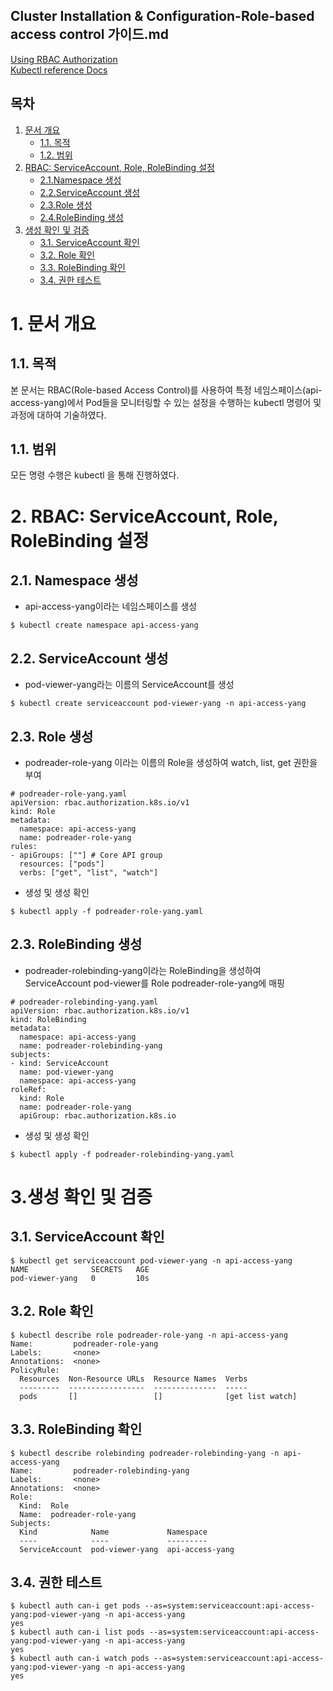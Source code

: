 ## Cluster Installation & Configuration-Role-based access control 가이드.md

[Using RBAC Authorization](https://kubernetes.io/docs/reference/access-authn-authz/rbac/) <br/>
[Kubectl reference Docs](https://kubernetes.io/docs/reference/generated/kubectl/kubectl-commands)

## 목차
1. [문서 개요](#1)
    * [1.1. 목적](#1-1)
    * [1.2. 범위](#1-2)
2. [RBAC: ServiceAccount, Role, RoleBinding 설정](#2)
    * [2.1.Namespace 생성](#2-1)
    * [2.2.ServiceAccount 생성](#2-2)
    * [2.3.Role 생성](#2-3)
    * [2.4.RoleBinding 생성](#2-4)
3. [생성 확인 및 검증](#3)
    * [3.1. ServiceAccount 확인](#3-1)
    * [3.2. Role 확인](#3-2)
    * [3.3. RoleBinding 확인](#3-4)
    * [3.4. 권한 테스트](#3-4)


# <div id='1'/> 1. 문서 개요

## <div id='1-1'/> 1.1. 목적
본 문서는 RBAC(Role-based Access Control)를 사용하여 특정 네임스페이스(api-access-yang)에서 Pod들을 모니터링할 수 있는 설정을 수행하는 kubectl 명령어 및 과정에 대하여 기술하였다.

## <div id='1-2'/> 1.1. 범위
모든 명령 수행은 kubectl 을 통해 진행하였다.


# <div id='2'/> 2. RBAC: ServiceAccount, Role, RoleBinding 설정
## <div id='2-1'/>2.1. Namespace 생성
- api-access-yang이라는 네임스페이스를 생성
```
$ kubectl create namespace api-access-yang
```

## <div id='2-2'/>2.2. ServiceAccount 생성
- pod-viewer-yang라는 이름의 ServiceAccount를 생성
```
$ kubectl create serviceaccount pod-viewer-yang -n api-access-yang 
```

## <div id='2-3'/>2.3. Role 생성
- podreader-role-yang 이라는 이름의 Role을 생성하여 watch, list, get 권한을 부여
```
# podreader-role-yang.yaml
apiVersion: rbac.authorization.k8s.io/v1
kind: Role
metadata:
  namespace: api-access-yang
  name: podreader-role-yang
rules:
- apiGroups: [""] # Core API group
  resources: ["pods"]
  verbs: ["get", "list", "watch"]

```
- 생성 및 생성 확인
```
$ kubectl apply -f podreader-role-yang.yaml
```

## <div id='2-4'/>2.3. RoleBinding 생성
- podreader-rolebinding-yang이라는 RoleBinding을 생성하여 ServiceAccount pod-viewer를 Role podreader-role-yang에 매핑
```
# podreader-rolebinding-yang.yaml
apiVersion: rbac.authorization.k8s.io/v1
kind: RoleBinding
metadata:
  namespace: api-access-yang
  name: podreader-rolebinding-yang
subjects:
- kind: ServiceAccount
  name: pod-viewer-yang
  namespace: api-access-yang
roleRef:
  kind: Role
  name: podreader-role-yang
  apiGroup: rbac.authorization.k8s.io
```
- 생성 및 생성 확인
```
$ kubectl apply -f podreader-rolebinding-yang.yaml
```

# <div id='3'/> 3.생성 확인 및 검증
## <div id='3-1'/>3.1. ServiceAccount 확인
```
$ kubectl get serviceaccount pod-viewer-yang -n api-access-yang
NAME              SECRETS   AGE
pod-viewer-yang   0         10s
```

## <div id='3-2'/>3.2. Role 확인
```
$ kubectl describe role podreader-role-yang -n api-access-yang
Name:         podreader-role-yang
Labels:       <none>
Annotations:  <none>
PolicyRule:
  Resources  Non-Resource URLs  Resource Names  Verbs
  ---------  -----------------  --------------  -----
  pods       []                 []              [get list watch]
```

## <div id='3-3'/>3.3. RoleBinding 확인
```
$ kubectl describe rolebinding podreader-rolebinding-yang -n api-access-yang
Name:         podreader-rolebinding-yang
Labels:       <none>
Annotations:  <none>
Role:
  Kind:  Role
  Name:  podreader-role-yang
Subjects:
  Kind            Name             Namespace
  ----            ----             ---------
  ServiceAccount  pod-viewer-yang  api-access-yang
```

## <div id='3-4'/>3.4. 권한 테스트
```
$ kubectl auth can-i get pods --as=system:serviceaccount:api-access-yang:pod-viewer-yang -n api-access-yang
yes
$ kubectl auth can-i list pods --as=system:serviceaccount:api-access-yang:pod-viewer-yang -n api-access-yang
yes
$ kubectl auth can-i watch pods --as=system:serviceaccount:api-access-yang:pod-viewer-yang -n api-access-yang
yes
```






